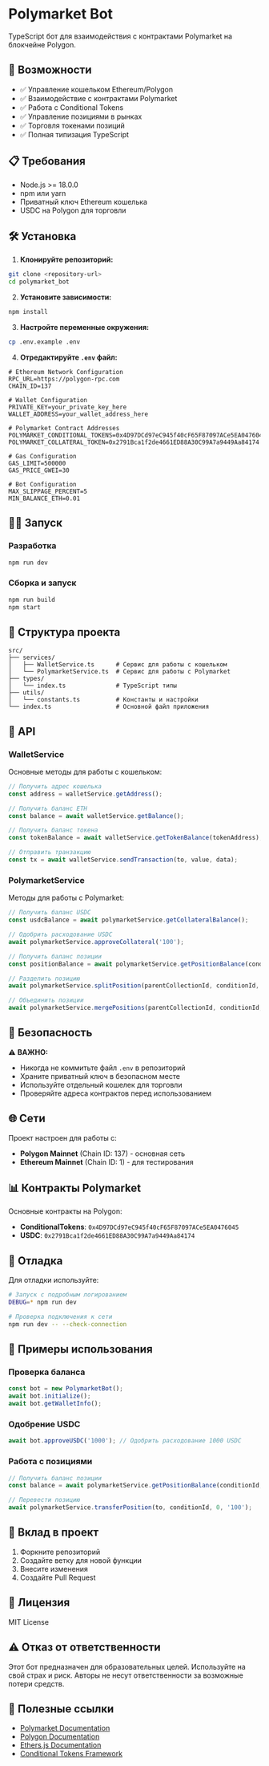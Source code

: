 # Polymarket Bot

TypeScript бот для взаимодействия с контрактами Polymarket на блокчейне Polygon.

## 🚀 Возможности

- ✅ Управление кошельком Ethereum/Polygon
- ✅ Взаимодействие с контрактами Polymarket
- ✅ Работа с Conditional Tokens
- ✅ Управление позициями в рынках
- ✅ Торговля токенами позиций
- ✅ Полная типизация TypeScript

## 📋 Требования

- Node.js >= 18.0.0
- npm или yarn
- Приватный ключ Ethereum кошелька
- USDC на Polygon для торговли

## 🛠 Установка

1. **Клонируйте репозиторий:**
```bash
git clone <repository-url>
cd polymarket_bot
```

2. **Установите зависимости:**
```bash
npm install
```

3. **Настройте переменные окружения:**
```bash
cp .env.example .env
```

4. **Отредактируйте `.env` файл:**
```env
# Ethereum Network Configuration
RPC_URL=https://polygon-rpc.com
CHAIN_ID=137

# Wallet Configuration
PRIVATE_KEY=your_private_key_here
WALLET_ADDRESS=your_wallet_address_here

# Polymarket Contract Addresses
POLYMARKET_CONDITIONAL_TOKENS=0x4D97DCd97eC945f40cF65F87097ACe5EA0476045
POLYMARKET_COLLATERAL_TOKEN=0x2791Bca1f2de4661ED88A30C99A7a9449Aa84174

# Gas Configuration
GAS_LIMIT=500000
GAS_PRICE_GWEI=30

# Bot Configuration
MAX_SLIPPAGE_PERCENT=5
MIN_BALANCE_ETH=0.01
```

## 🏃‍♂️ Запуск

### Разработка
```bash
npm run dev
```

### Сборка и запуск
```bash
npm run build
npm start
```

## 📁 Структура проекта

```
src/
├── services/
│   ├── WalletService.ts      # Сервис для работы с кошельком
│   └── PolymarketService.ts  # Сервис для работы с Polymarket
├── types/
│   └── index.ts              # TypeScript типы
├── utils/
│   └── constants.ts          # Константы и настройки
└── index.ts                  # Основной файл приложения
```

## 🔧 API

### WalletService

Основные методы для работы с кошельком:

```typescript
// Получить адрес кошелька
const address = walletService.getAddress();

// Получить баланс ETH
const balance = await walletService.getBalance();

// Получить баланс токена
const tokenBalance = await walletService.getTokenBalance(tokenAddress);

// Отправить транзакцию
const tx = await walletService.sendTransaction(to, value, data);
```

### PolymarketService

Методы для работы с Polymarket:

```typescript
// Получить баланс USDC
const usdcBalance = await polymarketService.getCollateralBalance();

// Одобрить расходование USDC
await polymarketService.approveCollateral('100');

// Получить баланс позиции
const positionBalance = await polymarketService.getPositionBalance(conditionId, outcomeIndex);

// Разделить позицию
await polymarketService.splitPosition(parentCollectionId, conditionId, partition, amount);

// Объединить позиции
await polymarketService.mergePositions(parentCollectionId, conditionId, partition, amount);
```

## 🔐 Безопасность

⚠️ **ВАЖНО:**
- Никогда не коммитьте файл `.env` в репозиторий
- Храните приватный ключ в безопасном месте
- Используйте отдельный кошелек для торговли
- Проверяйте адреса контрактов перед использованием

## 🌐 Сети

Проект настроен для работы с:
- **Polygon Mainnet** (Chain ID: 137) - основная сеть
- **Ethereum Mainnet** (Chain ID: 1) - для тестирования

## 📊 Контракты Polymarket

Основные контракты на Polygon:
- **ConditionalTokens**: `0x4D97DCd97eC945f40cF65F87097ACe5EA0476045`
- **USDC**: `0x2791Bca1f2de4661ED88A30C99A7a9449Aa84174`

## 🐛 Отладка

Для отладки используйте:
```bash
# Запуск с подробным логированием
DEBUG=* npm run dev

# Проверка подключения к сети
npm run dev -- --check-connection
```

## 📝 Примеры использования

### Проверка баланса
```typescript
const bot = new PolymarketBot();
await bot.initialize();
await bot.getWalletInfo();
```

### Одобрение USDC
```typescript
await bot.approveUSDC('1000'); // Одобрить расходование 1000 USDC
```

### Работа с позициями
```typescript
// Получить баланс позиции
const balance = await polymarketService.getPositionBalance(conditionId, 0);

// Перевести позицию
await polymarketService.transferPosition(to, conditionId, 0, '100');
```

## 🤝 Вклад в проект

1. Форкните репозиторий
2. Создайте ветку для новой функции
3. Внесите изменения
4. Создайте Pull Request

## 📄 Лицензия

MIT License

## ⚠️ Отказ от ответственности

Этот бот предназначен для образовательных целей. Используйте на свой страх и риск. Авторы не несут ответственности за возможные потери средств.

## 🔗 Полезные ссылки

- [Polymarket Documentation](https://docs.polymarket.com/)
- [Polygon Documentation](https://docs.polygon.technology/)
- [Ethers.js Documentation](https://docs.ethers.org/)
- [Conditional Tokens Framework](https://github.com/gnosis/conditional-tokens-contracts)
